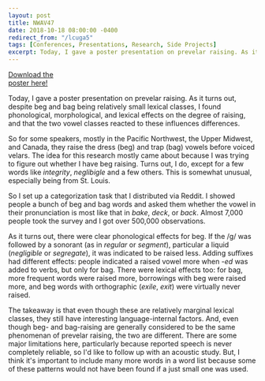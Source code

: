 ```yaml
---
layout: post
title: NWAV47
date: 2018-10-18 08:00:00 -0400
redirect_from: "/lcuga5"
tags: [Conferences, Presentations, Research, Side Projects]
excerpt: Today, I gave a poster presentation on prevelar raising. As it turns out, despite BEG and BAG being relatively small lexical classes, I found phonological, morphological, and lexical effects on the degree of raising, and that the two vowel classes reacted to these influences differences.
---
```


<div class="biglink"><a href="/downloads/181019-nwav47.pdf" title="LCUGA5 Presentation" class="nodot">Download the<br />poster here!</a></div>

Today, I gave a poster presentation on prevelar raising. As it turns out, despite <span style="sc">beg</span> and <span style="sc">bag</span> being relatively small lexical classes, I found phonological, morphological, and lexical effects on the degree of raising, and that the two vowel classes reacted to these influences differences.

So for some speakers, mostly in the Pacific Northwest, the Upper Midwest, and Canada, they raise the <span style="sc">dress</span> (<span style="sc">beg</span>) and <span style="sc">trap</span> (<span style="sc">bag</span>) vowels before voiced velars. The idea for this research mostly came about because I was trying to figure out whether I have <span style="sc">beg</span> raising. Turns out, I do, except for a few words like *integrity*, *neglibigle* and a few others. This is somewhat unusual, especially being from St. Louis. 

So I set up a categorization task that I distributed via Reddit. I showed people a bunch of <span style="sc">beg</span> and <span style="sc">bag</span> words and asked them whether the vowel in their pronunciation is most like that in *bake*, *deck*, or *back*. Almost 7,000 people took the survey and I got over 500,000 observations.

As it turns out, there were clear phonological effects for <span style="sc">beg</span>. If the /ɡ/ was followed by a sonorant (as in *regular* or *segment*), particular a liquid (*negligible* or *segregate*), it was indicated to be raised less. Adding suffixes had different effects: people indicated a raised vowel more when *-ed* was added to verbs, but only for <span style="sc">bag</span>. There were lexical effects too: for <span style="sc">bag</span>, more frequent words were raised more, borrowings with <span style="sc">beg</span> were raised more, and <span style="sc">beg</span> words with orthographic <ex> (*exile*, *exit*) were virtually never raised. 

The takeaway is that even though these are relatively marginal lexical classes, they still have interesting language-internal factors. And, even though <span style="sc">beg</span>- and <span style="sc">bag</span>-raising are generally considered to be the same phenomenan of prevelar raising, the two are different. There are some major limitations here, particularly because reported speech is never completely reliable, so I'd like to follow up with an acoustic study. But, I think it's important to include many more words in a word list because some of these patterns would not have been found if a just small one was used. 
